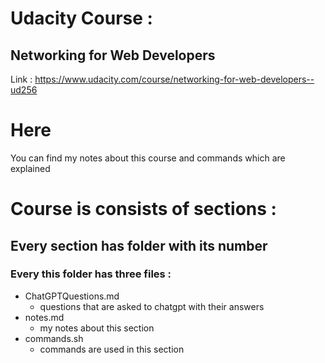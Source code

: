 # Udacity Course :

## Networking for Web Developers

Link :
https://www.udacity.com/course/networking-for-web-developers--ud256

# Here

You can find my notes about this course and commands which are explained

# Course is consists of sections :

## Every section has folder with its number

### Every this folder has three files :

- ChatGPTQuestions.md
  - questions that are asked to chatgpt with their answers
- notes.md
  - my notes about this section
- commands.sh
  - commands are used in this section
